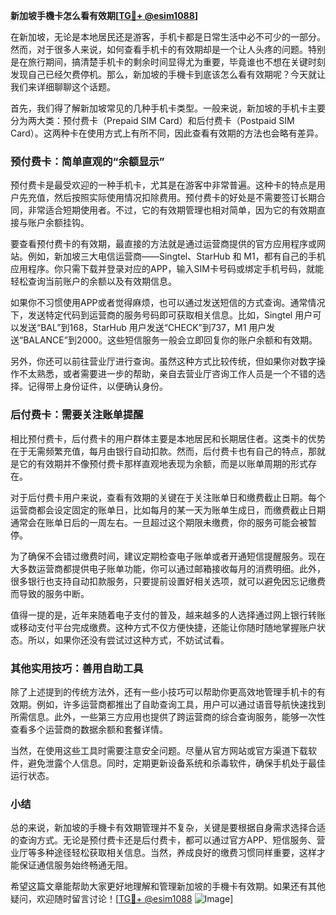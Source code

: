 **新加坡手機卡怎么看有效期[[TG💪+ @esim1088](https://t.me/s/esim1088)]**

在新加坡，无论是本地居民还是游客，手机卡都是日常生活中必不可少的一部分。然而，对于很多人来说，如何查看手机卡的有效期却是一个让人头疼的问题。特别是在旅行期间，搞清楚手机卡的剩余时间显得尤为重要，毕竟谁也不想在关键时刻发现自己已经欠费停机。那么，新加坡的手機卡到底该怎么看有效期呢？今天就让我们来详细聊聊这个话题。

首先，我们得了解新加坡常见的几种手机卡类型。一般来说，新加坡的手机卡主要分为两大类：预付费卡（Prepaid SIM Card）和后付费卡（Postpaid SIM Card）。这两种卡在使用方式上有所不同，因此查看有效期的方法也会略有差异。

### 预付费卡：简单直观的“余额显示”

预付费卡是最受欢迎的一种手机卡，尤其是在游客中非常普遍。这种卡的特点是用户先充值，然后按照实际使用情况扣除费用。预付费卡的好处是不需要签订长期合同，非常适合短期使用者。不过，它的有效期管理也相对简单，因为它的有效期直接与账户余额挂钩。

要查看预付费卡的有效期，最直接的方法就是通过运营商提供的官方应用程序或网站。例如，新加坡三大电信运营商——Singtel、StarHub 和 M1，都有自己的手机应用程序。你只需下载并登录对应的APP，输入SIM卡号码或绑定手机号码，就能轻松查询当前账户的余额以及有效期信息。

如果你不习惯使用APP或者觉得麻烦，也可以通过发送短信的方式查询。通常情况下，发送特定代码到运营商的服务号码即可获取相关信息。比如，Singtel 用户可以发送“BAL”到168，StarHub 用户发送“CHECK”到737，M1 用户发送“BALANCE”到2000。这些短信服务一般会立即回复你的账户余额和有效期。

另外，你还可以前往营业厅进行查询。虽然这种方式比较传统，但如果你对数字操作不太熟悉，或者需要进一步的帮助，亲自去营业厅咨询工作人员是一个不错的选择。记得带上身份证件，以便确认身份。

### 后付费卡：需要关注账单提醒

相比预付费卡，后付费卡的用户群体主要是本地居民和长期居住者。这类卡的优势在于无需频繁充值，每月由银行自动扣款。然而，后付费卡也有自己的特点，那就是它的有效期并不像预付费卡那样直观地表现为余额，而是以账单周期的形式存在。

对于后付费卡用户来说，查看有效期的关键在于关注账单日和缴费截止日期。每个运营商都会设定固定的账单日，比如每月的某一天为账单生成日，而缴费截止日期通常会在账单日后的一周左右。一旦超过这个期限未缴费，你的服务可能会被暂停。

为了确保不会错过缴费时间，建议定期检查电子账单或者开通短信提醒服务。现在大多数运营商都提供电子账单功能，你可以通过邮箱接收每月的消费明细。此外，很多银行也支持自动扣款服务，只要提前设置好相关选项，就可以避免因忘记缴费而导致的服务中断。

值得一提的是，近年来随着电子支付的普及，越来越多的人选择通过网上银行转账或移动支付平台完成缴费。这种方式不仅方便快捷，还能让你随时随地掌握账户状态。所以，如果你还没有尝试过这种方式，不妨试试看。

### 其他实用技巧：善用自助工具

除了上述提到的传统方法外，还有一些小技巧可以帮助你更高效地管理手机卡的有效期。例如，许多运营商都推出了自助查询工具，用户可以通过语音导航快速找到所需信息。此外，一些第三方应用也提供了跨运营商的综合查询服务，能够一次性查看多个运营商的数据余额和套餐详情。

当然，在使用这些工具时需要注意安全问题。尽量从官方网站或官方渠道下载软件，避免泄露个人信息。同时，定期更新设备系统和杀毒软件，确保手机处于最佳运行状态。

### 小结

总的来说，新加坡的手機卡有效期管理并不复杂，关键是要根据自身需求选择合适的查询方式。无论是预付费卡还是后付费卡，都可以通过官方APP、短信服务、营业厅等多种途径轻松获取相关信息。当然，养成良好的缴费习惯同样重要，这样才能保证通信服务始终畅通无阻。

希望这篇文章能帮助大家更好地理解和管理新加坡的手機卡有效期。如果还有其他疑问，欢迎随时留言讨论！[[TG💪+ @esim1088](https://t.me/s/esim1088) ![Image](https://i.postimg.cc/4NQfJmqS/Snipaste-2025-05-13-00-14-12.png)]